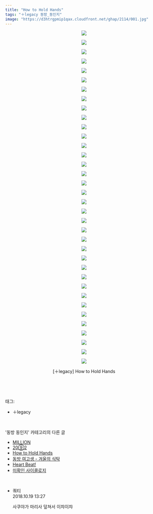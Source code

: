 ```yaml
---
title: "How to Hold Hands"
tags: "＋legacy 동방_동인지"
image: "https://d3htrgpmip1qax.cloudfront.net/ghap/2114/001.jpg"
---
```

<div class="article">
<p style="text-align: center; clear: none; float: none;"><img src="{{ site.imgserver5 }}/ghap/2114/001.jpg"/></p>
<p style="text-align: center; clear: none; float: none;"><img src="{{ site.imgserver5 }}/ghap/2114/002.jpg"/></p>
<p style="text-align: center; clear: none; float: none;"><img src="{{ site.imgserver5 }}/ghap/2114/003.jpg"/></p>
<p style="text-align: center; clear: none; float: none;"><img src="{{ site.imgserver5 }}/ghap/2114/004.jpg"/></p>
<p style="text-align: center; clear: none; float: none;"><img src="{{ site.imgserver5 }}/ghap/2114/005.jpg"/></p>
<p style="text-align: center; clear: none; float: none;"><img src="{{ site.imgserver5 }}/ghap/2114/006.jpg"/></p>
<p style="text-align: center; clear: none; float: none;"><img src="{{ site.imgserver5 }}/ghap/2114/007.jpg"/></p>
<p style="text-align: center; clear: none; float: none;"><img src="{{ site.imgserver5 }}/ghap/2114/008.jpg"/></p>
<p style="text-align: center; clear: none; float: none;"><img src="{{ site.imgserver5 }}/ghap/2114/009.jpg"/></p>
<p style="text-align: center; clear: none; float: none;"><img src="{{ site.imgserver5 }}/ghap/2114/010.jpg"/></p>
<p style="text-align: center; clear: none; float: none;"><img src="{{ site.imgserver5 }}/ghap/2114/011.jpg"/></p>
<p style="text-align: center; clear: none; float: none;"><img src="{{ site.imgserver5 }}/ghap/2114/012.jpg"/></p>
<p style="text-align: center; clear: none; float: none;"><img src="{{ site.imgserver5 }}/ghap/2114/013.jpg"/></p>
<p style="text-align: center; clear: none; float: none;"><img src="{{ site.imgserver5 }}/ghap/2114/014.jpg"/></p>
<p style="text-align: center; clear: none; float: none;"><img src="{{ site.imgserver5 }}/ghap/2114/015.jpg"/></p>
<p style="text-align: center; clear: none; float: none;"><img src="{{ site.imgserver5 }}/ghap/2114/016.jpg"/></p>
<p style="text-align: center; clear: none; float: none;"><img src="{{ site.imgserver5 }}/ghap/2114/017.jpg"/></p>
<p style="text-align: center; clear: none; float: none;"><img src="{{ site.imgserver5 }}/ghap/2114/018.jpg"/></p>
<p style="text-align: center; clear: none; float: none;"><img src="{{ site.imgserver5 }}/ghap/2114/019.jpg"/></p>
<p style="text-align: center; clear: none; float: none;"><img src="{{ site.imgserver5 }}/ghap/2114/020.jpg"/></p>
<p style="text-align: center; clear: none; float: none;"><img src="{{ site.imgserver5 }}/ghap/2114/021.jpg"/></p>
<p style="text-align: center; clear: none; float: none;"><img src="{{ site.imgserver5 }}/ghap/2114/022.jpg"/></p>
<p style="text-align: center; clear: none; float: none;"><img src="{{ site.imgserver5 }}/ghap/2114/023.jpg"/></p>
<p style="text-align: center; clear: none; float: none;"><img src="{{ site.imgserver5 }}/ghap/2114/024.jpg"/></p>
<p style="text-align: center; clear: none; float: none;"><img src="{{ site.imgserver5 }}/ghap/2114/025.jpg"/></p>
<p style="text-align: center; clear: none; float: none;"><img src="{{ site.imgserver5 }}/ghap/2114/026.jpg"/></p>
<p style="text-align: center; clear: none; float: none;"><img src="{{ site.imgserver5 }}/ghap/2114/027.jpg"/></p>
<p style="text-align: center; clear: none; float: none;"><img src="{{ site.imgserver5 }}/ghap/2114/028.jpg"/></p>
<p style="text-align: center; clear: none; float: none;"><img src="{{ site.imgserver5 }}/ghap/2114/029.jpg"/></p>
<p style="text-align: center; clear: none; float: none;"><img src="{{ site.imgserver5 }}/ghap/2114/030.jpg"/></p>
<p style="text-align: center; clear: none; float: none;"><img src="{{ site.imgserver5 }}/ghap/2114/031.jpg"/></p>
<p style="text-align: center; clear: none; float: none;"><img src="{{ site.imgserver5 }}/ghap/2114/032.jpg"/></p>
<p style="text-align: center; clear: none; float: none;"><img src="{{ site.imgserver5 }}/ghap/2114/033.jpg"/></p>
<p style="text-align: center; clear: none; float: none;"><img src="{{ site.imgserver5 }}/ghap/2114/034.jpg"/></p>
<p style="text-align: center; clear: none; float: none;"><img src="{{ site.imgserver5 }}/ghap/2114/035.jpg"/></p>
<p style="text-align: center; clear: none; float: none;"><img src="{{ site.imgserver5 }}/ghap/2114/036.jpg"/></p>
<p style="text-align: center; clear: none; float: none;">[＋legacy] How to Hold Hands</p>
<p><br/></p>
</div><br/>
<div class="tagTrail">
<p>태그: </p>
<ul>
<li>＋legacy</li>
</ul>
</div><br/>
<div class="another">
<p>'동방 동인지' 카테고리의 다른 글</p>
<ul>
<li><a href="/ghap_2116">MILLION</a></li>
<li><a href="/ghap_2115">20⑨2</a></li>
<li><a href="/ghap_2114">How to Hold Hands</a></li>
<li><a href="/ghap_2113">동방 여고생 - 겨울의 식탁</a></li>
<li><a href="/ghap_2112">Heart Beat!</a></li>
<li><a href="/ghap_2111">미확인 사이콜로지</a></li>
</ul>
</div><br/>
<div class="cb_module cb_fluid">
<div class="cb_wrt cb_profile">
<div class="comment">
<ul>
<li class="cb_thumb_off" id="comment15358257">
<div class="cb_comment_area">
<div class="cb_info_area">
<div class="cb_section">
<span class="cb_nick_name">쿼티</span>
</div>
<div class="cb_section">
<span class="cb_date">2018.10.19 13:27 </span>
</div>
</div>
<div class="cb_dsc_comment">
<p class="cb_dsc">
											사쿠야가 마리사 덮쳐서 이챠이챠
										</p>
</div>
</div></li>
</ul>
</div>
</div><!-- commentList close -->
</div><br/>
